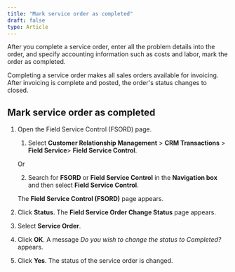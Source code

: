```yaml
---
title: "Mark service order as completed"
draft: false
type: Article
---
```


After you complete a service order, enter all the problem details into the order, and specify accounting information such as costs and labor, mark the order as completed.

Completing a service order makes all sales orders available for invoicing. After invoicing is complete and posted, the order's status changes to closed.

 ## Mark service order as completed

1. Open the Field Service Control (FSORD) page.

    1. Select **Customer Relationship Management** > **CRM Transactions** > **Field Service**> **Field Service Control**.

    Or

    2. Search for **FSORD** or **Field Service Control** in the **Navigation box** and then select  **Field Service Control**.

    The **Field Service Control (FSORD)** page appears.

2. Click **Status**. The **Field Service Order Change Status** page appears.

3. Select **Service Order**.

4. Click **OK**. A message *Do you wish to change the status to Completed?* appears.

5. Click **Yes**. The status of the service order is changed.



​